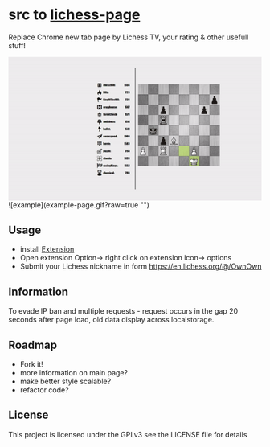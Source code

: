 # src to [lichess-page](https://chrome.google.com/webstore/detail/lichess-page/mckbhoccfkhafmkeiemcgoobfjplndin)


Replace Chrome new tab page by Lichess TV, your rating & other usefull stuff!

<img align="center" src="example-page.gif?raw=true " alt="example">
![example](example-page.gif?raw=true "")



## Usage
- install [Extension](https://chrome.google.com/webstore/detail/lichess-page/mckbhoccfkhafmkeiemcgoobfjplndin)
- Open extension Option-> right click on extension icon-> options
- Submit your Lichess nickname in form https://en.lichess.org/@/OwnOwn

## Information
To evade IP ban and multiple requests - request occurs in the gap 20 seconds after page load, old data display across localstorage.

## Roadmap
- Fork it!
- more information on main page?
- make better style scalable?
- refactor code?




## License
This project is licensed under the GPLv3 see the LICENSE file for details

